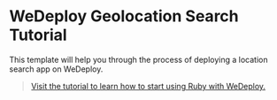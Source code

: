 # WeDeploy Geolocation Search Tutorial

This template will help you through the process of deploying a location search app on WeDeploy.

> [Visit the tutorial to learn how to start using Ruby with WeDeploy.](https://wedeploy.com/tutorials/geolocation-search/)

